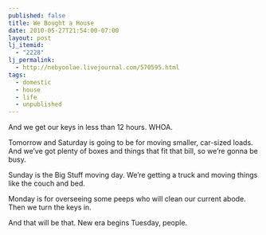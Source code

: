 ```yaml
---
published: false
title: We Bought a House
date: 2010-05-27T21:54:00-07:00
layout: post
lj_itemid:
  - "2228"
lj_permalink:
  - http://nebyoolae.livejournal.com/570595.html
tags:
  - domestic
  - house
  - life
  - unpublished
---
```

And we get our keys in less than 12 hours. WHOA.

Tomorrow and Saturday is going to be for moving smaller, car-sized loads. And we&#8217;ve got plenty of boxes and things that fit that bill, so we&#8217;re gonna be busy.

Sunday is the Big Stuff moving day. We&#8217;re getting a truck and moving things like the couch and bed.

Monday is for overseeing some peeps who will clean our current abode. Then we turn the keys in.

And that will be that. New era begins Tuesday, people.

<!--more-->

